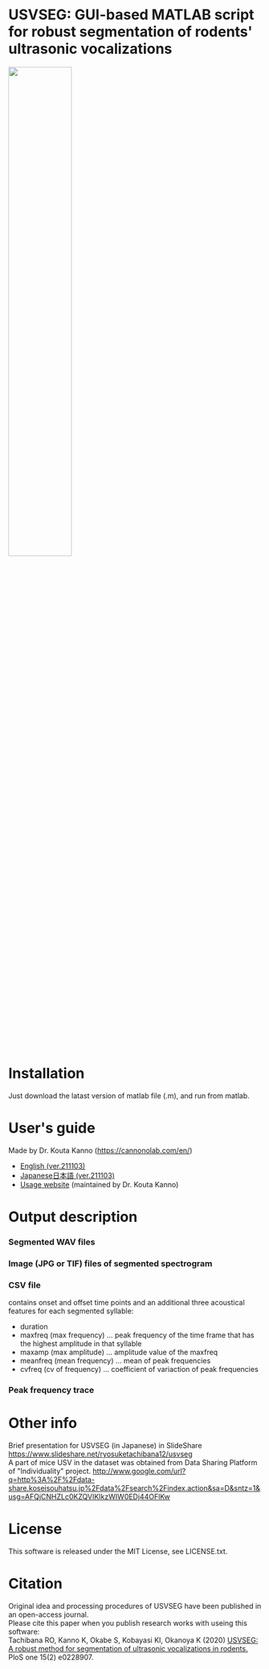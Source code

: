 # USVSEG: GUI-based MATLAB script for robust segmentation of rodents' ultrasonic vocalizations
<img width="50%" src="https://user-images.githubusercontent.com/10796232/141684790-2db5e4df-5494-431c-9616-bda06706dee6.png">

# Installation
Just download the latast version of matlab file (.m), and run from matlab.

# User's guide
Made by Dr. Kouta Kanno (https://cannonolab.com/en/)  
* [English (ver.211103)](https://www.dropbox.com/s/3bevvuru5pis57v/USVSEG_manu_Eng211103.pdf?dl=0)
* [Japanese日本語 (ver.211103)](https://www.dropbox.com/s/bxzt881ddyl4irt/USVSEG%E8%A7%A3%E6%9E%90%E3%83%9E%E3%83%8B%E3%83%A5%E3%82%A2%E3%83%AB211103.pdf?dl=0)
* [Usage website](https://sites.google.com/view/vocalcommuj/resource)  (maintained by Dr. Kouta Kanno)

# Output description
### Segmented WAV files
### Image (JPG or TIF) files of segmented spectrogram
### CSV file
contains onset and offset time points and an additional three acoustical features for each segmented syllable:
 * duration
 * maxfreq (max frequency) ... peak frequency of the time frame that has the highest amplitude in that syllable
 * maxamp (max amplitude) ... amplitude value of the maxfreq
 * meanfreq (mean frequency) ... mean of peak frequencies
 * cvfreq (cv of frequency) ... coefficient of variaction of peak frequencies
### Peak frequency trace

# Other info
Brief presentation for USVSEG (in Japanese) in SlideShare https://www.slideshare.net/ryosuketachibana12/usvseg  
A part of mice USV in the dataset was obtained from Data Sharing Platform of "Individuality" project. http://www.google.com/url?q=http%3A%2F%2Fdata-share.koseisouhatsu.jp%2Fdata%2Fsearch%2Findex.action&sa=D&sntz=1&usg=AFQjCNHZLc0KZQVIKIkzWIW0EDj44OFlKw

# License 
This software is released under the MIT License, see LICENSE.txt.

# Citation 
Original idea and processing procedures of USVSEG have been published in an open-access journal.  
Please cite this paper when you publish research works with useing this software:  
Tachibana RO, Kanno K, Okabe S, Kobayasi KI, Okanoya K (2020) [USVSEG: A robust method for segmentation of ultrasonic vocalizations in rodents.](https://journals.plos.org/plosone/article?id=10.1371/journal.pone.0228907) PloS one 15(2) e0228907.   

